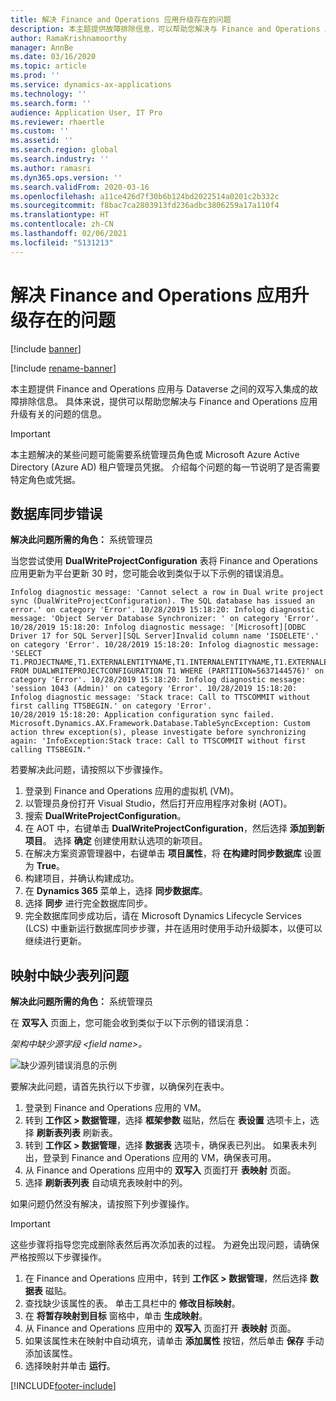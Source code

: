 ```yaml
---
title: 解决 Finance and Operations 应用升级存在的问题
description: 本主题提供故障排除信息，可以帮助您解决与 Finance and Operations 应用升级有关的问题。
author: RamaKrishnamoorthy
manager: AnnBe
ms.date: 03/16/2020
ms.topic: article
ms.prod: ''
ms.service: dynamics-ax-applications
ms.technology: ''
ms.search.form: ''
audience: Application User, IT Pro
ms.reviewer: rhaertle
ms.custom: ''
ms.assetid: ''
ms.search.region: global
ms.search.industry: ''
ms.author: ramasri
ms.dyn365.ops.version: ''
ms.search.validFrom: 2020-03-16
ms.openlocfilehash: a11ce426d7f30b6b124bd2022514a0201c2b332c
ms.sourcegitcommit: f8bac7ca2803913fd236adbc3806259a17a110f4
ms.translationtype: HT
ms.contentlocale: zh-CN
ms.lasthandoff: 02/06/2021
ms.locfileid: "5131213"
---
```

# <a name="troubleshoot-issues-from-upgrades-of-finance-and-operations-apps"></a>解决 Finance and Operations 应用升级存在的问题

[!include [banner](../../includes/banner.md)]

[!include [rename-banner](~/includes/cc-data-platform-banner.md)]



本主题提供 Finance and Operations 应用与 Dataverse 之间的双写入集成的故障排除信息。 具体来说，提供可以帮助您解决与 Finance and Operations 应用升级有关的问题的信息。

> [!IMPORTANT]
> 本主题解决的某些问题可能需要系统管理员角色或 Microsoft Azure Active Directory (Azure AD) 租户管理员凭据。 介绍每个问题的每一节说明了是否需要特定角色或凭据。

## <a name="database-synchronization-errors"></a>数据库同步错误

**解决此问题所需的角色：** 系统管理员

当您尝试使用 **DualWriteProjectConfiguration** 表将 Finance and Operations 应用更新为平台更新 30 时，您可能会收到类似于以下示例的错误消息。

```console
Infolog diagnostic message: 'Cannot select a row in Dual write project sync (DualWriteProjectConfiguration). The SQL database has issued an error.' on category 'Error'. 10/28/2019 15:18:20: Infolog diagnostic message: 'Object Server Database Synchronizer: ' on category 'Error'. 10/28/2019 15:18:20: Infolog diagnostic message: '[Microsoft][ODBC Driver 17 for SQL Server][SQL Server]Invalid column name 'ISDELETE'.' on category 'Error'. 10/28/2019 15:18:20: Infolog diagnostic message: 'SELECT T1.PROJECTNAME,T1.EXTERNALENTITYNAME,T1.INTERNALENTITYNAME,T1.EXTERNALENVIRONMENTURL,T1.STATUS,T1.ENABLEBATCHLOOKUP,T1.PARTITIONMAP,T1.QUERYFILTEREXPRESSION,T1.INTEGRATIONKEY,T1.ISDELETE,T1.ISDEBUGMODE,T1.RECVERSION,T1.PARTITION,T1.RECID FROM DUALWRITEPROJECTCONFIGURATION T1 WHERE (PARTITION=5637144576)' on category 'Error'. 10/28/2019 15:18:20: Infolog diagnostic message: 'session 1043 (Admin)' on category 'Error'. 10/28/2019 15:18:20: Infolog diagnostic message: 'Stack trace: Call to TTSCOMMIT without first calling TTSBEGIN.' on category 'Error'.
10/28/2019 15:18:20: Application configuration sync failed.
Microsoft.Dynamics.AX.Framework.Database.TableSyncException: Custom action threw exception(s), please investigate before synchronizing again: 'InfoException:Stack trace: Call to TTSCOMMIT without first calling TTSBEGIN."
```

若要解决此问题，请按照以下步骤操作。

1. 登录到 Finance and Operations 应用的虚拟机 (VM)。
2. 以管理员身份打开 Visual Studio，然后打开应用程序对象树 (AOT)。
3. 搜索 **DualWriteProjectConfiguration**。
4. 在 AOT 中，右键单击 **DualWriteProjectConfiguration**，然后选择 **添加到新项目**。 选择 **确定** 创建使用默认选项的新项目。
5. 在解决方案资源管理器中，右键单击 **项目属性**，将 **在构建时同步数据库** 设置为 **True**。
6. 构建项目，并确认构建成功。
7. 在 **Dynamics 365** 菜单上，选择 **同步数据库**。
8. 选择 **同步** 进行完全数据库同步。
9. 完全数据库同步成功后，请在 Microsoft Dynamics Lifecycle Services (LCS) 中重新运行数据库同步步骤，并在适用时使用手动升级脚本，以便可以继续进行更新。

## <a name="missing-table-columns-issue-on-maps"></a>映射中缺少表列问题

**解决此问题所需的角色：** 系统管理员

在 **双写入** 页面上，您可能会收到类似于以下示例的错误消息：

*架构中缺少源字段 \<field name\>。*

![缺少源列错误消息的示例](media/error_missing_field.png)

要解决此问题，请首先执行以下步骤，以确保列在表中。

1. 登录到 Finance and Operations 应用的 VM。
2. 转到 **工作区 \> 数据管理**，选择 **框架参数** 磁贴，然后在 **表设置** 选项卡上，选择 **刷新表列表** 刷新表。
3. 转到 **工作区 \> 数据管理**，选择 **数据表** 选项卡，确保表已列出。 如果表未列出，登录到 Finance and Operations 应用的 VM，确保表可用。
4. 从 Finance and Operations 应用中的 **双写入** 页面打开 **表映射** 页面。
5. 选择 **刷新表列表** 自动填充表映射中的列。

如果问题仍然没有解决，请按照下列步骤操作。

> [!IMPORTANT]
> 这些步骤将指导您完成删除表然后再次添加表的过程。 为避免出现问题，请确保严格按照以下步骤操作。

1. 在 Finance and Operations 应用中，转到 **工作区 \> 数据管理**，然后选择 **数据表** 磁贴。
2. 查找缺少该属性的表。 单击工具栏中的 **修改目标映射**。
3. 在 **将暂存映射到目标** 窗格中，单击 **生成映射**。
4. 从 Finance and Operations 应用中的 **双写入** 页面打开 **表映射** 页面。
5. 如果该属性未在映射中自动填充，请单击 **添加属性** 按钮，然后单击 **保存** 手动添加该属性。 
6. 选择映射并单击 **运行**。


[!INCLUDE[footer-include](../../../../includes/footer-banner.md)]